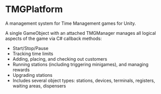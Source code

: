 TMGPlatform
===========

A management system for Time Management games for Unity.

A single GameObject with an attached TMGManager manages all logical aspects of the game via C# callback methods:

* Start/Stop/Pause
* Tracking time limits
* Adding, placing, and checking out customers
* Running stations (including triggering minigames), and managing rewards
* Upgrading stations
* Includes several object types: stations, devices, terminals, registers, waiting areas, dispensers 
